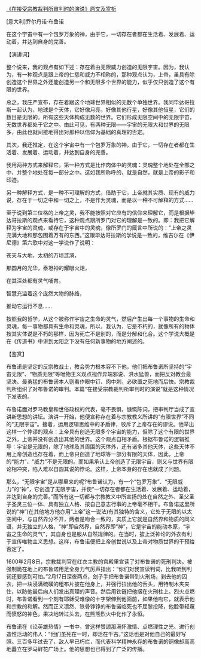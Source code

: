 [《在接受宗教裁判所审判时的演说》原文及赏析](https://www.vrrw.net/wx/14677.html)

[意大利]乔尔丹诺·布鲁诺

在这个宇宙中有一个包罗万象的神，由于它，一切存在者都在生活着、发展着、运动着，并达到自身的完善。

【演讲词】

整个说来，我的观点有如下述：存在着由无限威力创造的无限宇宙。因为，我认为，有一种观点是跟上帝的仁慈和威力不相称的，那种观点认为，上帝，虽具有除创造这个世界之外还能创造另一个和无限多个世界的能力，似乎仅只创造了这个有限的世界。

总之，我庄严宣布，存在着跟这个地球世界相似的无数个单独世界。我同毕达哥拉斯一起认为，地球是个天体，它好像月亮，好像其他行星，好像其他恒星，它们的数目是无限的。所有这些天体构成无数的世界。它们形成无限空间中的无限宇宙，无数世界都处于它之中。由此可见，有两种无限——宇宙的无限大和世界的无限多，由此也就间接地得出对那种以信仰为基础的真理的否定。

其次，我还推定，在这个宇宙中有一个包罗万象的神，由于它，一切存在者都在生活着、发展着、运动着，并达到自身的完善。

我用两种方式来解释它。第一种方式是比作肉体中的灵魂：灵魂整个地处在全部之中、并整个地处在每一部分之中。这如我所称呼的，就是自然，就是上帝的影子和印迹。

另一种解释方式，是一种不可理解的方式，借助于它，上帝就其实质、现有的威力说，存在于一切之中和一切之上，不是作为灵魂，而是以一种不可解释的方式……

至于说到第三位格的上帝之灵，我不能按照对它应有的信仰来理解它，而是根据毕达哥拉斯的观点来看待它，这种观点跟所罗门对它的理解是一致的。即：我把它解释为宇宙的灵魂，或存在于宇宙中的灵魂，像所罗门的箴言中所说的：“上帝之灵充满大地和那包围着万有的东西。”这跟毕达哥拉斯的学说是一致的，维吉尔在《伊尼德》第六歌中对这一学说作了说明：

苍天与大地，太初的万顷涟漪，

那圆月的光华，泰坦神的耀眼火炬，

在其深处都有灵气哺育。

智慧充溢着这个庞然大物的脉络，

推动它运行不息……

按照我的哲学，从这个被称作宇宙之生命的灵气，然后产生出每一个事物的生命和灵魂，每一事物都具有生命和灵魂，所以，我认为，它是不朽的，就像所有的物体按其实体说是不朽的那样，因为死亡不是别的，而是分解和化合。这个学说大概是在《传道书》中讲到太阳之下没有任何新事物的地方阐述的。



【鉴赏】

布鲁诺是坚定的反宗教战士，教会势力根本容不下他，他们把布鲁诺所坚持的“宇宙无限”、“物质无限”等唯物主义观点视作异端邪说、洪水猛兽，而把反对教会最坚决、最勇猛的布鲁诺本人则看作眼中钉、肉中刺，必欲置之死地而后快。宗教裁判所组织了对布鲁诺的审判。本篇“在接受宗教裁判所审判时的演说”就是这种情况下发表的。

布鲁诺面对罗马教皇和世俗政权的代表，毫不畏惧，慷慨陈词，把审判厅当成了宣讲新思想的讲坛。演讲一开始，他便宣称存在着与宗教教义所讲的“有限世界”不同的“无限宇宙”。接着，运用逻辑思维中的矛盾律，驳斥了上帝存在的谬说。他举出这样一个悖谬的观点：上帝具有创造无限多个宇宙的能力，但除了这个有限的世界之外，上帝并没有创造出其他的世界。这个观点自相矛盾。根据布鲁诺的逻辑推导：宇宙是无限的，除了地球及其周围的天体外，还有诸多其他天体，这些天体不用上帝创造也存在着，而上帝只创造了地球等一部分有限的天体，因此，上帝的“能力”、“威力”不是无限的。而如果承认上帝创造了无限宇宙，则又与世界有限论相冲突，陷入难以自圆其说的悖论。这样，上帝本身的存在也就成了问题。

那么，“无限宇宙”是从哪里来的呢?布鲁诺认为，有一个“包罗万象”、“无限威力”的“神”，它创造了无限宇宙，并使“一切存在者都在生活着、发展着、运动着，并达到自身的完善。”而所有这一切都与宗教教义中所宣扬的处在自然之外、圣父圣子圣灵三位一体、具有独立人格、按自己意志行事的上帝毫不相干。布鲁诺这里所说的“神”(在其他地方他亦用“上帝”这一说法)有其独特的含义，它处于无限的以太空间中，与自然界分不开，两者是吻合一致的，实质上它就是自然界和物质的同义语，并无独立的人格，“神”即自然界，自然界即“神”，它是宇宙的能动本原，“宇宙之生命的灵气”，其自身也是服从自然规律的。在当时，披上泛神论的外衣有利于宣传唯物主义思想。这样，布鲁诺便把上帝创世说以及上帝对物质世界的干预给否定了。

1600年2月8日，宗教裁判官在红衣主教的宫殿里宣读了对布鲁诺的死刑判决。被强制跪在地上的布鲁诺用足全身力气厉声指出：“你们对我宣读判词，比我听到判词还要感到可怕。”2月17日深夜两点，刽子手把布鲁诺带到火刑场，剥去他的囚衣，把一块浸满硫磺的粗布片披在他身上，并强行拉出他的舌头，用特制木夹夹住，以防他最后向人们发出真理的声音。然后用铁链把他捆在火刑柱上。烈火点燃时，布鲁诺看到一个刻有耶稣受难像的十字架伸到他面前，如果他吻它，就表示他和宗教的和解。然而正义凛然、铁骨铮铮的布鲁诺临死也不屈膝投降，他脸带轻蔑而愤怒的神色，果决地转过头去，在熊熊烈火中化作了永恒。

布鲁诺在《论英雄热情》一书中，曾这样赞颂那满怀激情、点燃理性之光、进行创造性活动的伟人：“他们虽死在一时，却活在千古。”这话也是对他自己的最好写照。三百多年过去了，敌人早已朽烂，而代表科学精神永存的布鲁诺的铜像却高高地矗立在罗马鲜花广场上。他的思想也已得到了广泛的传播。

